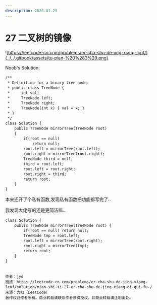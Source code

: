 ```yaml
---
description: 2020.01.25
---
```


# 27 二叉树的镜像

![https://leetcode-cn.com/problems/er-cha-shu-de-jing-xiang-lcof/](../../.gitbook/assets/tu-pian-%20%283%29.png)



Noob's Solution:

```text
/**
 * Definition for a binary tree node.
 * public class TreeNode {
 *     int val;
 *     TreeNode left;
 *     TreeNode right;
 *     TreeNode(int x) { val = x; }
 * }
 */
class Solution {
    public TreeNode mirrorTree(TreeNode root)
    {
        if(root == null)
            return null;
        root.left = mirrorTree(root.left);
        root.right = mirrorTree(root.right);
        TreeNode third = null;
        third = root.left;
        root.left = root.right;
        root.right = third;
        return root;
    }
}
```

本来还开了个私有函数,发现私有函数把功能都写完了..

我发现大佬写的还是更简洁嘛...

```text
class Solution {
    public TreeNode mirrorTree(TreeNode root) {
        if(root == null) return null;
        TreeNode tmp = root.left;
        root.left = mirrorTree(root.right);
        root.right = mirrorTree(tmp);
        return root;
    }
}


作者：jyd
链接：https://leetcode-cn.com/problems/er-cha-shu-de-jing-xiang-lcof/solution/mian-shi-ti-27-er-cha-shu-de-jing-xiang-di-gui-fu-/
来源：力扣（LeetCode）
著作权归作者所有。商业转载请联系作者获得授权，非商业转载请注明出处。
```



